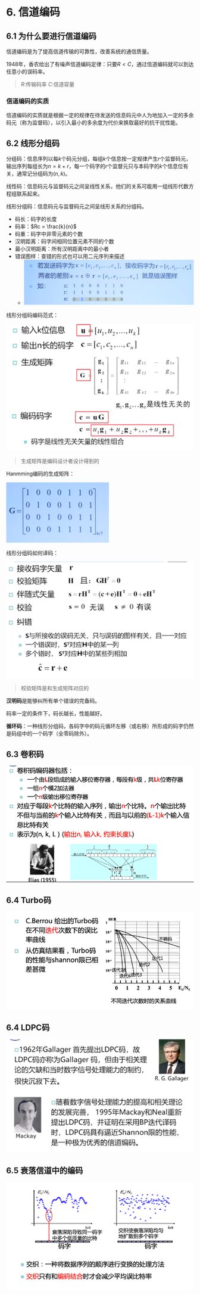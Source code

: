 # 6. 信道编码

## 6.1 为什么要进行信道编码

信道编码是为了提高信道传输的可靠性，改善系统的通信质量。

1948年，香农给出了有噪声信道编码定律：只要$R<C$，通过信道编码就可以到达任意小的误码率。

> $R$:传输码率 
> $C$:信道容量

### 信道编码的实质

信道编码的实质就是根据一定的规律在待发送的信息码元中人为地加入一定的多余码元（称为监督码），以引入最小的多余度为代价来换取最好的抗干扰性能。

## 6.2 线形分组码

分组码：信息序列以每$k$个码元分组，每组$k$个信息按一定规律产生$r$个监督码元，输出序列每组长为$n=k+r$，每一个码字的$r$个监督元只与本码字的$k$个信息位有关，通常记分组码为$(n,k)$。

线性码：信息码元与监督码元之间呈线性关系，他们的关系可能用一组线形代数方程组联系起来。

线形分组码：信息码元与监督码元之间呈线形关系的分组码。

- 码长：码字的长度
- 码率：$Rc = \frac{k}{n}$
- 码重：码字中非零元素的个数
- 汉明距离：码字间相同位置元素不同的个数
- 最小汉明距离：所有汉明距离中的最小者
- 错误图样：查错的形式也可以用二元序列来描述
  - ![alt text](assets/6.信道编码/image.png)

线形分组码编码范式：

![alt text](assets/6.信道编码/image-1.png)

> 生成矩阵是编码设计者设计得到的

Hanmming编码的生成矩阵：

![alt text](assets/6.信道编码/image-2.png)

线形分组码如何译码：

![alt text](assets/6.信道编码/image-3.png)

> 校验矩阵是和生成矩阵对应的

**汉明码**是能够纠所有单个错误的完备码。

码率一定的条件下，码长越长，性能越好。

**循环码**：一种线形分组码，各码字中的码元循环左移（或右移）所形成的码字仍然是码组中的一个码字（全零码除外）。

## 6.3 卷积码

![alt text](assets/6.信道编码/image-4.png)

## 6.4 Turbo码

![alt text](assets/6.信道编码/image-5.png)

## 6.4 LDPC码

![alt text](assets/6.信道编码/image-6.png)

## 6.5 衰落信道中的编码

![alt text](assets/6.信道编码/image-8.png)

